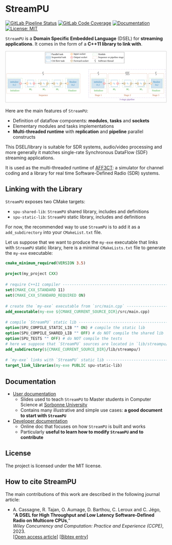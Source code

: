 # StreamPU

[![GitLab Pipeline Status](https://img.shields.io/gitlab/pipeline-status/aff3ct/streampu.svg?branch=development)](https://gitlab.com/aff3ct/streampu/pipelines)
[![GitLab Code Coverage](https://img.shields.io/gitlab/pipeline-coverage/aff3ct/streampu?branch=development)](https://aff3ct.gitlab.io/streampu/)
[![Documentation](https://img.shields.io/badge/doc-passing-green)](https://aff3ct.github.io/streampu/)
[![License: MIT](https://img.shields.io/github/license/aff3ct/streampu.svg)](./LICENSE)

`StreamPU` is a **Domain Specific Embedded Language** (DSEL) for **streaming 
applications**. It comes in the form of a **C++11 library to link with**.

![Sequence and pipeline](./docs/assets/sequence_to_pipeline.svg)

Here are the main features of `StreamPU`:
  - Definition of dataflow components: **modules**, **tasks** and **sockets**
  - Elementary modules and tasks implementations
  - **Multi-threaded runtime** with **replication** and **pipeline** parallel 
    constructs

This DSEL/library is suitable for SDR systems, audio/video processing and more 
generally it matches single-rate Synchronous DataFlow (SDF) streaming 
applications.

It is used as the multi-threaded runtime of 
[AFF3CT](https://github.com/aff3ct/aff3ct): a simulator for channel coding and a
library for real time Software-Defined Radio (SDR) systems.

## Linking with the Library

`StreamPU` exposes two CMake targets:
- `spu-shared-lib`: `StreamPU` shared library, includes and definitions
- `spu-static-lib`: `StreamPU` static library, includes and definitions

For now, the recommended way to use `StreamPU` is to add it as a 
`add_subdirectory` into your `CMakeList.txt` file. 

Let us suppose that we want to produce the `my-exe` executable that links with 
`StreamPU` static library, here is a minimal `CMakeLists.txt` file to 
generate the `my-exe` executable:

```cmake
cmake_minimum_required(VERSION 3.5)

project(my_project CXX)

# require C++11 compiler ------------------------------------------------------
set(CMAKE_CXX_STANDARD 11)
set(CMAKE_CXX_STANDARD_REQUIRED ON)

# create the `my-exe` executable from `src/main.cpp` --------------------------
add_executable(my-exe ${CMAKE_CURRENT_SOURCE_DIR}/src/main.cpp)

# compile `StreamPU` static lib --------------------------------------------
option(SPU_COMPILE_STATIC_LIB "" ON) # compile the static lib
option(SPU_COMPILE_SHARED_LIB "" OFF) # do NOT compile the shared lib
option(SPU_TESTS "" OFF) # do NOT compile the tests
# here we suppose that `StreamPU` sources are located in `lib/streampu/`
add_subdirectory(${CMAKE_CURRENT_SOURCE_DIR}/lib/streampu/)

# `my-exe` links with `StreamPU` static lib --------------------------------
target_link_libraries(my-exe PUBLIC spu-static-lib)
```

## Documentation

- [User documentation](https://largo.lip6.fr/~cassagnea/docs/UFR/MU5IN160/CM/CM5_AFF3CT_for_Streaming_Apps.pdf)
  * Slides used to teach `StreamPU` to Master students in Computer Science at 
  [Sorbonne University](https://www.sorbonne-universite.fr/)
  * Contains many illustrative and simple use cases: **a good document to start 
    with `StreamPU`**
- [Developer documentation](https://aff3ct.github.io/streampu/)
  * Online doc that focuses on how `StreamPU` is built and works
  * Particularly **useful to learn how to modify `StreamPU` and to contribute**

## License

The project is licensed under the MIT license.

## How to cite StreamPU

The main contributions of this work are described in the following journal 
article:  
- A. Cassagne, R. Tajan, O. Aumage, D. Barthou, C. Leroux and C. Jégo,  
  “**A DSEL for High Throughput and Low Latency Software-Defined Radio on Multicore CPUs**,“  
  *Wiley Concurrency and Computation: Practice and Experience (CCPE)*, 2023.  
  [[Open access article](https://doi.org/10.1002/cpe.7820)] [[Bibtex entry](https://aff3ct.github.io/resources/bibtex/Cassagne2023%20-%20A%20DSEL%20for%20High%20Throughput%20and%20Low%20Latency%20Software-Defined%20Radio%20on%20Multicore%20CPUs.bib)]
